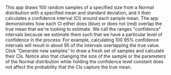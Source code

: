 <script type="text/javascript"
  src="http://cdn.mathjax.org/mathjax/latest/MathJax.js?config=TeX-AMS-MML_HTMLorMML">
</script>

This app draws 100 random samples of a specified size from a Normal distribution with a specified mean and standard deviation, and it then calculates a confidence interval (CI) around each sample mean. The app demonstrates how each CI either does (blue) or does not (red) overlap the true mean that we're looking to estimate. We call the ranges "confidence" intervals because we estimate them such that we have a particular level of confidence in the process: For example, calculating 100 95% confidence intervals will result in about 95 of the intervals overlapping the true value. Click "Generate new samples" to draw a fresh set of samples and calculate their CIs. Notice also that changing the size of the sample or the parameters of the Normal distribution while holding the confidence level constant does not affect the probability that the CIs capture the true mean.
